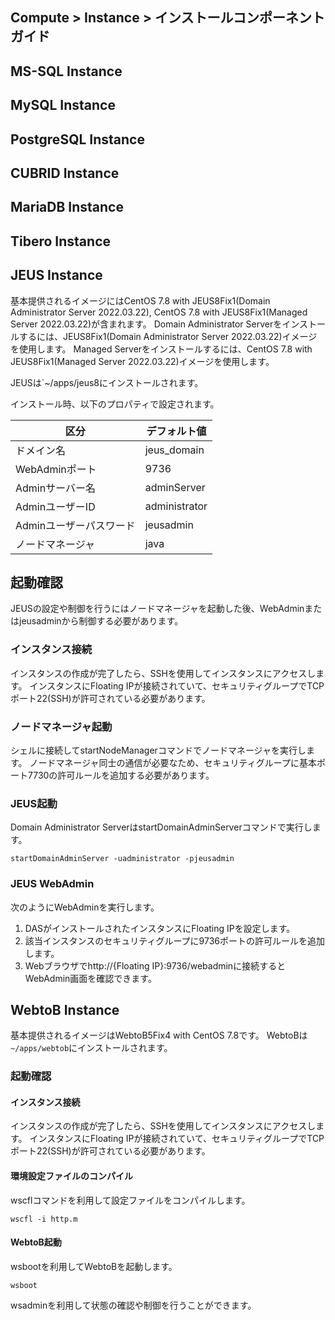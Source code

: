 ## Compute > Instance > インストールコンポーネントガイド


## MS-SQL Instance

## MySQL Instance

## PostgreSQL Instance

## CUBRID Instance

## MariaDB Instance

## Tibero Instance

## JEUS Instance

基本提供されるイメージにはCentOS 7.8 with JEUS8Fix1(Domain Administrator Server 2022.03.22), CentOS 7.8 with JEUS8Fix1(Managed Server 2022.03.22)が含まれます。
Domain Administrator Serverをインストールするには、JEUS8Fix1(Domain Administrator Server 2022.03.22)イメージを使用します。
Managed Serverをインストールするには、CentOS 7.8 with JEUS8Fix1(Managed Server 2022.03.22)イメージを使用します。

JEUSは`~/apps/jeus8にインストールされます。

インストール時、以下のプロパティで設定されます。

| 区分 | デフォルト値 |
| --- | --- |
| ドメイン名 | jeus_domain |
| WebAdminポート | 9736 |
| Adminサーバー名 | adminServer |
| AdminユーザーID | administrator |
| Adminユーザーパスワード | jeusadmin |
| ノードマネージャ | java |


## 起動確認

JEUSの設定や制御を行うにはノードマネージャを起動した後、WebAdminまたはjeusadminから制御する必要があります。

### インスタンス接続

インスタンスの作成が完了したら、SSHを使用してインスタンスにアクセスします。
インスタンスにFloating IPが接続されていて、セキュリティグループでTCPポート22(SSH)が許可されている必要があります。

### ノードマネージャ起動

シェルに接続してstartNodeManagerコマンドでノードマネージャを実行します。
ノードマネージャ同士の通信が必要なため、セキュリティグループに基本ポート7730の許可ルールを追加する必要があります。

### JEUS起動

Domain Administrator ServerはstartDomainAdminServerコマンドで実行します。

```
startDomainAdminServer -uadministrator -pjeusadmin
```

### JEUS WebAdmin

次のようにWebAdminを実行します。

1. DASがインストールされたインスタンスにFloating IPを設定します。
2. 該当インスタンスのセキュリティグループに9736ポートの許可ルールを追加します。
3. Webブラウザでhttp://{Floating IP}:9736/webadminに接続するとWebAdmin画面を確認できます。


## WebtoB Instance

基本提供されるイメージはWebtoB5Fix4 with CentOS 7.8です。
WebtoBは`~/apps/webtob`にインストールされます。


### 起動確認

#### インスタンス接続

インスタンスの作成が完了したら、SSHを使用してインスタンスにアクセスします。
インスタンスにFloating IPが接続されていて、セキュリティグループでTCPポート22(SSH)が許可されている必要があります。

#### 環境設定ファイルのコンパイル

wscflコマンドを利用して設定ファイルをコンパイルします。

```
wscfl -i http.m
```

#### WebtoB起動

wsbootを利用してWebtoBを起動します。

```
wsboot
```

wsadminを利用して状態の確認や制御を行うことができます。
